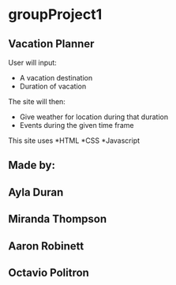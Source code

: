 ﻿# groupProject1
## Vacation Planner

User will input:
* A vacation destination 
* Duration of vacation

The site will then:
* Give weather for location during that duration
* Events during the given time frame

This site uses
*HTML
*CSS
*Javascript

## Made by: 
## Ayla Duran
## Miranda Thompson
## Aaron Robinett
## Octavio Politron
